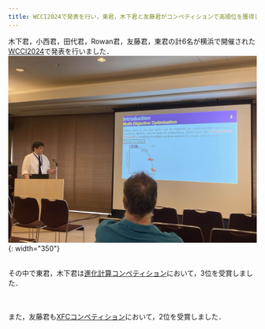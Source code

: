 ```yaml
---
title: WCCI2024で発表を行い，東君，木下君と友藤君がコンペティションで高順位を獲得しました．
---
```


木下君，小西君，田代君，Rowan君，友藤君，東君の計6名が横浜で開催された[WCCI2024](https://2024.ieeewcci.org/)で発表を行いました．<BR>
![WCCI2024発表](/assets/images/news/202407/WCCI2024_1.jpg){: width="350"}<BR><BR>


その中で東君，木下君は[進化計算コンペティション](https://ec-comp.jpnsec.org/ja/competitions/wcci2024)において，3位を受賞しました．<BR>

<BR><BR>
また，友藤君も[XFCコンペティション](https://xfuzzycomp.github.io/XFC/)において，2位を受賞しました．<BR>
